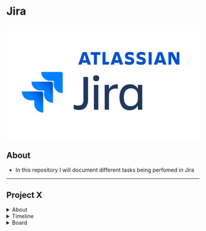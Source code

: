 # Jira

<img src="Jira Logo.png"/>

## About

- In this repository I will document different tasks being perfomed in Jira

---

## Project X

<details>
<summary>About</summary>
  
- Project X is a fictional app development project
- The project is oriented around a small team of developers

</details>

<details>
<summary>Timeline</summary>

- The screenshot below shows the Jira project timeline
- The project is divided into 5 different epics, with each one representing a different stage in the project
- Each epic is dependent on the previous one being completed beforehand
  
<img src="ProjectXTimeLine.png"/>

<br>

- The screenshot below shows the same project timeline with the epics expanded
- Each epic has multiple child issues
- Some must be completed in order, while some occur simultaneously
  
<img src="ProjectXTimeLineExpanded.png"/>

</details>

<details>
<summary>Board</summary>

- The screenshot below shows the inital Projext X board
- All of the child issues can be seen in a chronological list going down the page (the list continues off screen)

<img src="InitialBoard.png"/>

<br>

</details>
